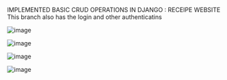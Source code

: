 IMPLEMENTED BASIC CRUD OPERATIONS IN DJANGO : RECEIPE WEBSITE
This branch also has the login and other authenticatins

![image](https://github.com/user-attachments/assets/8e77faba-209e-43a0-9ad2-ef4e6dd3e157)

![image](https://github.com/user-attachments/assets/5ae0c0cb-8328-4105-9d91-354429fad8e6)

![image](https://github.com/user-attachments/assets/de213e1d-8ab0-49ab-b978-10fba84d72f6)

![image](https://github.com/user-attachments/assets/64745863-54d5-47ff-a6d3-0ab378101f99)
